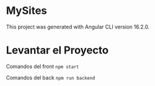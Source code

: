 # MySites

This project was generated with Angular CLI version 16.2.0.

# Levantar el Proyecto

Comandos del front ```npm start```

Comandos del back ```npm run backend```

